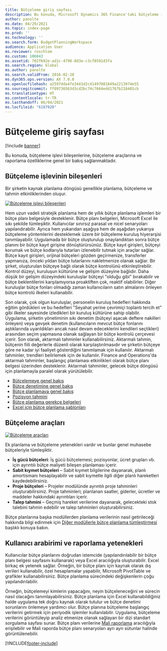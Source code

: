 ```yaml
---
title: Bütçeleme giriş sayfası
description: Bu konuda, Microsoft Dynamics 365 Finance'taki bütçeleme işlevi bileşenlerine, bütçeleme araçlarına ve raporlama özelliklerine genel bir bakış sağlanmaktadır.
author: panolte
ms.date: 04/29/2021
ms.topic: index-page
ms.prod: ''
ms.technology: ''
ms.search.form: BudgetPlanningWorkspace
audience: Application User
ms.reviewer: roschlom
ms.custom: 106043
ms.assetid: 702f692e-ad1c-4798-8d3e-c3cf8591d3fa
ms.search.region: Global
ms.author: panolte
ms.search.validFrom: 2016-02-28
ms.dyn365.ops.version: AX 7.0.0
ms.openlocfilehash: a2597dda47e3441d2c41497081849a2213974e55
ms.sourcegitcommit: ff09736563d3cd2bc74c7664edd1767b218401cb
ms.translationtype: HT
ms.contentlocale: tr-TR
ms.lasthandoff: 06/04/2021
ms.locfileid: "6187928"
---
```

# <a name="budgeting-home-page"></a>Bütçeleme giriş sayfası

[!include [banner](../includes/banner.md)]

Bu konuda, bütçeleme işlevi bileşenlerine, bütçeleme araçlarına ve raporlama özelliklerine genel bir bakış sağlanmaktadır. 

## <a name="components-of-budgeting-functionality"></a>Bütçeleme işlevinin bileşenleri

Bir şirketin kaynak planlama döngüsü genellikle planlama, bütçeleme ve tahmin etkinliklerinden oluşur.

[![Bütçeleme işlevi bileşenleri](./media/budgeting-functionality-components.jpg)](./media/budgeting-functionality-components.jpg)

Hem uzun vadeli stratejik planlama hem de yıllık bütçe planlama işlemleri bir bütçe planı belgesiyle desteklenir. Bütçe planı belgeleri, Microsoft Excel ile sıkı şekilde tümleşiktir. Kullanıcılar sınırsız parasal ve nicel senaryoları yapılandırabilir. Ayrıca hem yukarıdan aşağıya hem de aşağıdan yukarıya bütçeleme yöntemlerini desteklemek üzere bir bütçeleme kuruluş hiyerarşisi tanımlayabilir. Uygulamada bir bütçe oluşturulup onaylandıktan sonra bütçe planını bir bütçe kayıt girişine dönüştürürsünüz. Bütçe kayıt girişleri, bütçeyi korumak ve bütçe kodlarıyla tutarları izlenebilir tutmak için araçlar sağlar. Bütçe kayıt girişleri, orijinal bütçeleri gözden geçirmenize, transferler yapmanıza, önceki yıldan bütçe tutarlarını nakletmenize olanak sağlar. Bir şirket, oluşturulan bütçeye bağlı olarak bütçe kontrolünü etkinleştirebilir. Kontrol düzeyi, kuruluşun kültürüne ve gelişim düzeyine bağlıdır. Daha düşük bir gelişim düzeyindeki kuruluşlar bütçeyi "olduğu gibi" bırakabilir ve bütçe beklentilerini karşılamıyorsa proaktiften çok, reaktif olabilirler. Diğer kuruluşlar bütçe fonları olmadığı zaman kullanıcıların satın almalarını önleyen bütçe kontrolü ilkeleri kullanabilir.

Son olarak, çok olgun kuruluşlar, personelin kuruluş hedefleri hakkında eğitim gördükleri ve bu hedefleri "Seyahat yerine çevrimiçi toplantı tercih et" gibi ilkeler sayesinde izledikleri bir kuruluş kültürüne sahip olabilir. Uygulama, şirketin yönetiminin sıkı denetim (bütçeyi aşacak deftere nakilleri önleyen) veya gevşek denetim (kullanıcıların mevcut bütçe fonlarını aştıklarında uyarıldıkları ancak nasıl devam edeceklerini kendileri seçtikleri) arasından seçim yapmasına olanak sağlayan bir bütçe kontrolü çerçevesi içerir. Son olarak, aktarmalı tahminler kullanabilirsiniz. Aktarmalı tahmin, bütçenin fiili değerlerle düzenli olarak karşılaştırılmasıdır ve şirketin bütçeye göre ne kadar iyi faaliyet gösterdiğini tanımlamak için kullanılır. Aktarmalı tahminler, trendleri belirlemek için de kullanılır. Finance and Operations'da aktarmalı tahminler, başlangıç planlaması etkinlikleri olarak bütçe planı belgesi üzerinden desteklenir. Aktarmalı tahminler, gelecek bütçe döngüsü için planlamayla paralel olarak yürütülebilir.

-   [Bütçelemeye genel bakış](basic-budgeting-overview-configuration.md)
-   [Bütçe denetimine genel bakış](budget-control-overview-configuration.md)
-   [Bütçe planlamaya genel bakış](budget-planning-overview-configuration.md)
-   [Pozisyon tahmini](position-forecasting.md)
-   [Bütçe planlama gerekçe belgeleri](budget-planning-justification-docs.md)
-   [Excel için bütçe planlama şablonları](budget-planning-excel-templates.md)

## <a name="budgeting-tools"></a>Bütçeleme araçları
[![Bütçeleme araçları](./media/budgeting-tools.jpg)](./media/budgeting-tools.jpg) 

Ek planlama ve bütçeleme yetenekleri vardır ve bunlar genel muhasebe bütçeleriyle tümleşiktir.

-   **İş gücü bütçeleri**: İş gücü bütçelemesi; pozisyonlar, ücret grupları vb. için ayrıntılı bütçe maliyeti bileşen planlaması içerir.
-   **Sabit kıymet bütçeleri** – Sabit kıymet bilgilerine dayanarak, planlı amortismanı hesaplayabilir ve sabit kıymetle ilgili diğer planlı hareketleri kaydedebilirsiniz.
-   **Proje bütçeleri** – Projeler modülünde ayrıntılı proje tahminleri oluşturabilirsiniz. Proje tahminleri; planlanan saatler, giderler, ücretler ve maddeler hakkındaki ayrıntıları içerir.
-   **Talep tahmini** – Geçmiş hareket verilerine dayanarak, gelecekteki stok talebini tahmin edebilir ve talep tahminleri oluşturabilirsiniz.

Bütçe planlarına başka modüllerden planlama verilerinin nasıl getirileceği hakkında bilgi edinmek için [Diğer modüllerle bütçe planlama tümleştirmesi](budget-planning-integration-other-modules.md) başlıklı konuya bakın.

## <a name="user-interface-and-reporting-capabilities"></a>Kullanıcı arabirimi ve raporlama yetenekleri
Kullanıcılar bütçe planlarını doğrudan istemcide (yapılandırılabilir bir bütçe planı belgesi sayfasını kullanarak) veya Excel aracılığıyla oluşturabilir. Excel birkaç ek yetenek sağlar. Örneğin, bir bütçe planı için kaynak olarak dış verileri kullanabilir, özel hesaplamalar yapabilir, Microsoft PivotTable ve grafikler kullanabilirsiniz. Bütçe planlama sürecindeki değişkenlerin çoğu yapılandırılabilir. 

Örneğin, bütçelemeyi kimlerin yapacağını, neyin bütçeleneceğini ve sürecin nasıl olacağını tanımlayabilirsiniz. Bütçe planlama için Excel kullanabildiğiniz halde uygulama tek doğru kaynak olarak tutulur ve bütçe denetimi sorunlarını önlemeye yardımcı olur. Bütçe planına bütçeleme başlangıç verilerini getirmek için periyodik işlemler kullanılabilir. Uygulama, bütçeleme verilerini görüntüleyip analiz etmenize olanak sağlayan bir dizi standart sorgulama sayfası sunar. Bütçe planı verilerine [Mali raporlama](../general-ledger/financial-reporting-getting-started.md) aracılığıyla erişilebilir ve Mali raporda bütçe planı senaryoları ayrı ayrı sütunlar halinde görüntülenebilir.








[!INCLUDE[footer-include](../../includes/footer-banner.md)]

